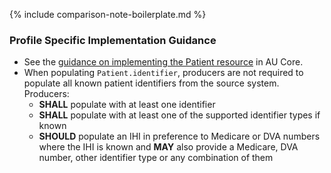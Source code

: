 {% include comparison-note-boilerplate.md %}

### Profile Specific Implementation Guidance
- See the [guidance on implementing the Patient resource](https://build.fhir.org/ig/hl7au/au-fhir-core/StructureDefinition-au-core-patient.html#profile-specific-implementation-guidance) in AU Core.
- When populating `Patient.identifier`, producers are not required to populate all known patient identifiers from the source system. Producers:
  - **SHALL** populate with at least one identifier
  - **SHALL** populate with at least one of the supported identifier types if known
  - **SHOULD** populate an IHI in preference to Medicare or DVA numbers where the IHI is known and **MAY** also provide a Medicare, DVA number, other identifier type or any combination of them